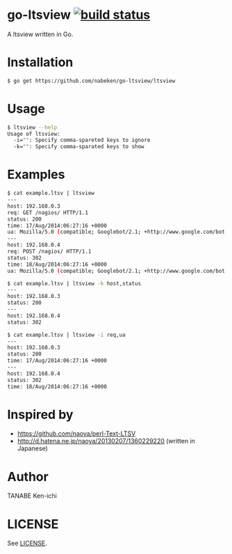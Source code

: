 # go-ltsview [![build status](https://travis-ci.org/nabeken/go-ltsview.svg?branch=master)](https://travis-ci.org/nabeken/go-ltsview)

A ltsview written in Go.

# Installation

```sh
$ go get https://github.com/nabeken/go-ltsview/ltsview
```

# Usage

```sh
$ ltsview --help
Usage of ltsview:
  -i="": Specify comma-spareted keys to ignore
  -k="": Specify comma-sparated keys to show
```

# Examples

```sh
$ cat example.ltsv | ltsview
---
host: 192.168.0.3
req: GET /nagios/ HTTP/1.1
status: 200
time: 17/Aug/2014:06:27:16 +0000
ua: Mozilla/5.0 (compatible; Googlebot/2.1; +http://www.google.com/bot.html)
---
host: 192.168.0.4
req: POST /nagios/ HTTP/1.1
status: 302
time: 18/Aug/2014:06:27:16 +0000
ua: Mozilla/5.0 (compatible; Googlebot/2.1; +http://www.google.com/bot.html)

$ cat example.ltsv | ltsview -k host,status
---
host: 192.168.0.3
status: 200
---
host: 192.168.0.4
status: 302

$ cat example.ltsv | ltsview -i req,ua
---
host: 192.168.0.3
status: 200
time: 17/Aug/2014:06:27:16 +0000
---
host: 192.168.0.4
status: 302
time: 18/Aug/2014:06:27:16 +0000
```

# Inspired by

- https://github.com/naoya/perl-Text-LTSV
- http://d.hatena.ne.jp/naoya/20130207/1360229220 (written in Japanese)

# Author

TANABE Ken-ichi

# LICENSE

See [LICENSE](LICENSE).
